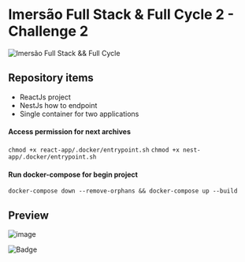 # Imersão Full Stack & Full Cycle 2 - Challenge 2

![Imersão Full Stack && Full Cycle](https://events-fullcycle.s3.amazonaws.com/events-fullcycle/static/site/img/grupo_4417.png)

## Repository items

- ReactJs project
- NestJs how to endpoint
- Single container for two applications

#### Access permission for next archives

`chmod +x react-app/.docker/entrypoint.sh`
`chmod +x nest-app/.docker/entrypoint.sh`

#### Run docker-compose for begin project

`docker-compose down --remove-orphans && docker-compose up --build`

## Preview

![image](https://user-images.githubusercontent.com/37712396/114456003-bfd7b180-9bb2-11eb-96e5-6c47143b0395.PNG)


![Badge](https://img.shields.io/static/v1?label=React&message=MIT&color=blue&style=for-the-badge&logo=ghost)

